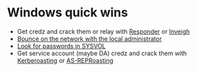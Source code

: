 # Windows quick wins
* Get credz and crack them or relay with [Responder](../../tools/Responder.md) or [Inveigh](../../tools/Inveigh.md)
* [Bounce on the network with the local administrator](LocalAdmin.md)
* [Look for passwords in SYSVOL](GPPPasswords.md)
* Get service account (maybe DA) credz and crack them with [Kerberoasting](Kerberoasting.md) or [AS-REPRoasting](AS-REPRoasting.md)
